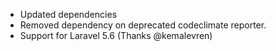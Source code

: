 ---
---
- Updated dependencies
- Removed dependency on deprecated codeclimate reporter.
- Support for Laravel 5.6 (Thanks @kemalevren)
